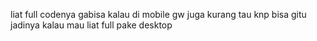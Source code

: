 liat full codenya gabisa kalau di mobile
gw juga kurang tau knp bisa gitu
jadinya kalau mau liat full pake desktop
